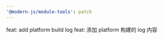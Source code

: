 ```yaml
---
'@modern-js/module-tools': patch
---
```


feat: add platform build log
feat: 添加 platform 构建的 log 内容
